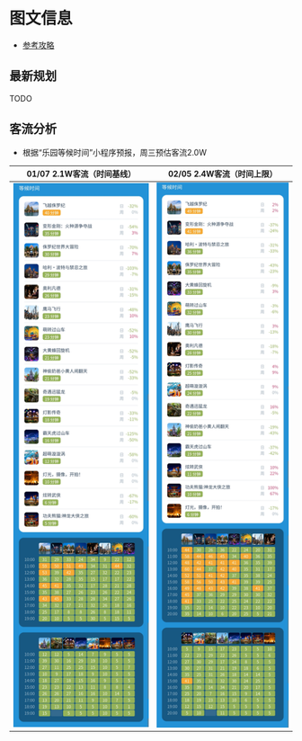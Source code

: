 # 图文信息
- [参考攻略](ref.md)

## 最新规划
TODO

## 客流分析
- 根据“乐园等候时间”小程序预报，周三预估客流2.0W

| 01/07 2.1W客流（时间基线） | 02/05 2.4W客流（时间上限） |
| :----------: | :----------: |
| ![0107](0107-2.1W.jpg) | ![0205](0205-2.4W.jpg) |

